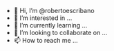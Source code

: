 - 👋 Hi, I’m @robertoescribano
- 👀 I’m interested in ...
- 🌱 I’m currently learning ...
- 💞️ I’m looking to collaborate on ...
- 📫 How to reach me ...

<!---
robertoescribano/robertoescribano is a ✨ special ✨ repository because its `README.md` (this file) appears on your GitHub profile.
You can click the Preview link to take a look at your changes.
--->
